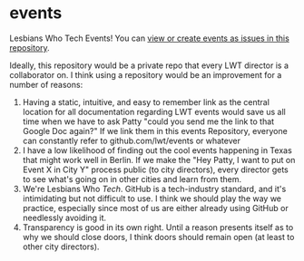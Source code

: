# events
Lesbians Who Tech Events! You can [view or create events as issues in this repository](https://github.com/emmagras/events/issues).

Ideally, this repository would be a private repo that every LWT director is a collaborator on. I think using a repository would be an improvement for a number of reasons:
1. Having a static, intuitive, and easy to remember link as the central location for all documentation regarding LWT events would save us all time when we have to ask Patty "could you send me the link to that Google Doc again?" If we link them in this events Repository, everyone can constantly refer to github.com/lwt/events or whatever
2. I have a low likelihood of finding out the cool events happening in Texas that might work well in Berlin. If we make the "Hey Patty, I want to put on Event X in City Y" process public (to city directors), every director gets to see what's going on in other cities and learn from them.
3. We're Lesbians Who *Tech*. GitHub is a tech-industry standard, and it's intimidating but not difficult to use. I think we should play the way we practice, especially since most of us are either already using GitHub or needlessly avoiding it.
4. Transparency is good in its own right. Until a reason presents itself as to why we should close doors, I think doors should remain open (at least to other city directors).
